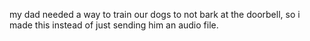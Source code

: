 my dad needed a way to train our dogs to not bark at the doorbell, so i made this instead of just sending him an audio file.
